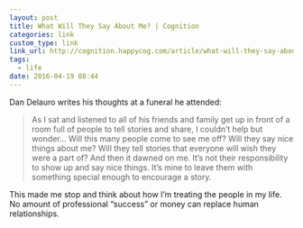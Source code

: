 ```yaml
---
layout: post
title: What Will They Say About Me? | Cognition
categories: link
custom_type: link
link_url: http://cognition.happycog.com/article/what-will-they-say-about-me
tags:
  - life
date: 2016-04-19 08:44
---
```

Dan Delauro writes his thoughts at a funeral he attended:

> As I sat and listened to all of his friends and family get up in front of a room full of people to tell stories and share, I couldn’t help but wonder… Will this many people come to see me off? Will they say nice things about me? Will they tell stories that everyone will wish they were a part of? And then it dawned on me. It’s not their responsibility to show up and say nice things. It’s mine to leave them with something special enough to encourage a story.

This made me stop and think about how I’m treating the people in my life. No amount of professional “success” or money can replace human relationships.
